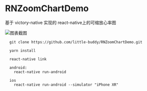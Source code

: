 # RNZoomChartDemo
基于 victory-native 实现的 react-native上的可缩放心率图

 ![图表截图](https://github.com/little-buddy/RNZoomChartDemo/blob/master/doc/zoomChart.gif)


```
  git clone https://github.com/little-buddy/RNZoomChartDemo.git
  
  yarn install
  
  react-native link
  
  android:
    react-native run-android
  
  ios
    react-native run-android --simulator "iPhone XR"
```
